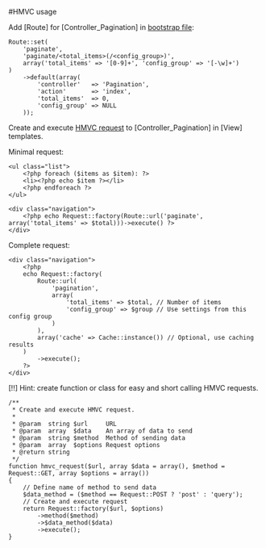 #HMVC usage

Add [Route] for [Controller_Pagination] in [bootstrap file](kohana/bootstrap):
~~~
Route::set(
	'paginate', 
	'paginate/<total_items>(/<config_group>)', 
	array('total_items' => '[0-9]+', 'config_group' => '[-\w]+')
)
	->default(array(
		'controller'   => 'Pagination',
		'action'       => 'index',
		'total_items'  => 0,
		'config_group' => NULL
	));
~~~

Create and execute [HMVC request](kohana/requests) to [Controller_Pagination] in [View] templates.

Minimal request:
~~~
<ul class="list">
	<?php foreach ($items as $item): ?>
	<li><?php echo $item ?></li>
	<?php endforeach ?>
</ul>

<div class="navigation">
	<?php echo Request::factory(Route::url('paginate', array('total_items' => $total)))->execute() ?>
</div>
~~~

Complete request:
~~~
<div class="navigation">
	<?php 
	echo Request::factory(
		Route::url(
			'pagination', 
			array(
				'total_items' => $total, // Number of items
				'config_group' => $group // Use settings from this config group
			)
		),
		array('cache' => Cache::instance()) // Optional, use caching results
	)
		->execute(); 
	?>
</div>
~~~

[!!] Hint: create function or class for easy and short calling HMVC requests.

~~~
/**
 * Create and execute HMVC request.
 *
 * @param  string $url     URL
 * @param  array  $data    An array of data to send
 * @param  string $method  Method of sending data
 * @param  array  $options Request options
 * @return string
 */
function hmvc_request($url, array $data = array(), $method = Request::GET, array $options = array())
{
	// Define name of method to send data
	$data_method = ($method == Request::POST ? 'post' : 'query');
	// Create and execute request
	return Request::factory($url, $options)
		->method($method)
		->$data_method($data)
		->execute();
}
~~~
